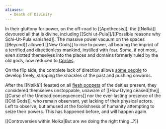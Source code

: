 ```yaml
---
aliases:
  - Death of Divinity
---
```

In their gluttony for power, on the off-road to [[Apotheosis]], the [[Nølkā]] devoured all that is divine, including [[Schi ut-Pula]]/[[Possible reasons why Schi-Ut-Pula vanished]]. 
The massive power vacuum on the spaces [[Beyond]] allowed [[New Gods]] to rise to power, all bearing the imprint of a terrified and directionless mankind, instilled with fear. Some, if not most, even slotted themselves into the places and domains formerly ruled by the old gods, now reduced to [Corses](Corse). 

On the flip side, the complete lack of direction allows [some people](Frisco%20Bay%20Confederation) to develop freely, stripping the shackles of the past and pushing onwards. 

After the [[Nølkā]] feasted on all [flesh poppets](Corse) of the deities present, they considered themselves unstoppable, unaware of [[How Dying ceased|the]] [[Curse of the Undead|consequences]] nor the ever-lasting presence of the [[Old Gods]], who remain observant, yet lacking of their physical actors. Left to observe, but amused at the foolishness of humanity attempting to seize their powers. This has happened before, and will happen again. 


[[Controversies within Nolka|But are we doing the right thing…?]]